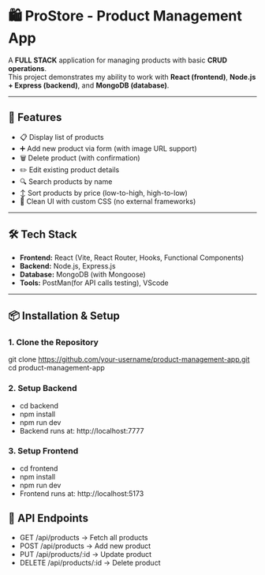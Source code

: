 # 🛍️ ProStore - Product Management App

A **FULL STACK** application for managing products with basic **CRUD operations**.  
This project demonstrates my ability to work with **React (frontend)**, **Node.js + Express (backend)**, and **MongoDB (database)**.  

---

## 🚀 Features
- 📋 Display list of products
- ➕ Add new product via form (with image URL support)  
- 🗑️ Delete product (with confirmation)  
- ✏️ Edit existing product details  
- 🔍 Search products by name  
- ↕️ Sort products by price (low-to-high, high-to-low)  
- 🎨 Clean UI with custom CSS (no external frameworks)  

---

## 🛠️ Tech Stack
- **Frontend:** React (Vite, React Router, Hooks, Functional Components)  
- **Backend:** Node.js, Express.js  
- **Database:** MongoDB (with Mongoose)
- **Tools:** PostMan(for API calls testing), VScode

---

## 📦 Installation & Setup

### 1. Clone the Repository

git clone https://github.com/your-username/product-management-app.git
cd product-management-app

### 2. Setup Backend
- cd backend
- npm install
- npm run dev
- Backend runs at: http://localhost:7777

### 3. Setup Frontend
- cd frontend
- npm install
- npm run dev
- Frontend runs at: http://localhost:5173

## 📌 API Endpoints

- GET /api/products → Fetch all products
- POST /api/products → Add new product
- PUT /api/products/:id → Update product
- DELETE /api/products/:id → Delete product
